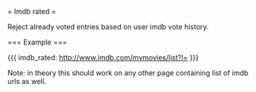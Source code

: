 = Imdb rated =

Reject already voted entries based on user imdb vote history.

=== Example ===

{{{
imdb_rated: http://www.imdb.com/mymovies/list?l=<YOUR USER ID>
}}}

Note: in theory this should work on any other page containing list of imdb urls as well.